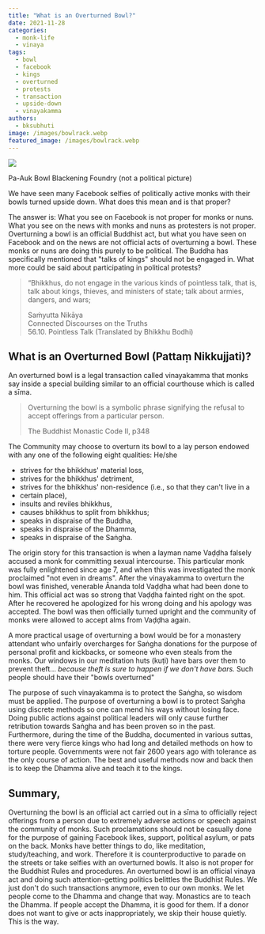 ```yaml
---
title: "What is an Overturned Bowl?"
date: 2021-11-28
categories: 
  - monk-life
  - vinaya
tags: 
  - bowl
  - facebook
  - kings
  - overturned
  - protests
  - transaction
  - upside-down
  - vinayakamma
authors: 
  - bksubhuti
image: /images/bowlrack.webp
featured_image: /images/bowlrack.webp
---
```


![](/images/bowlrack-1024x768.webp)

Pa-Auk Bowl Blackening Foundry (not a political picture)

We have seen many Facebook selfies of politically active monks with their bowls turned upside down. What does this mean and is that proper?

The answer is: What you see on Facebook is not proper for monks or nuns. What you see on the news with monks and nuns as protesters is not proper. Overturning a bowl is an official Buddhist act, but what you have seen on Facebook and on the news are not official acts of overturning a bowl. These monks or nuns are doing this purely to be political. The Buddha has specifically mentioned that "talks of kings" should not be engaged in. What more could be said about participating in political protests?

> “Bhikkhus, do not engage in the various kinds of pointless talk, that is, talk about kings, thieves, and ministers of state; talk about armies, dangers, and wars;
> 
> Saṁyutta Nikāya  
> Connected Discourses on the Truths  
> 56.10. Pointless Talk (Translated by Bhikkhu Bodhi)

## What is an Overturned Bowl (Pattaṃ Nikkujjati)?

An overturned bowl is a legal transaction called vinayakamma that monks say inside a special building similar to an official courthouse which is called a sīma.

> Overturning the bowl is a symbolic phrase signifying the refusal to accept offerings from a particular person.
> 
> The Buddhist Monastic Code II, p348

The Community may choose to overturn its bowl to a lay person endowed with any one of the following eight qualities: He/she

- strives for the bhikkhus' material loss,
- strives for the bhikkhus' detriment,
- strives for the bhikkhus' non-residence (i.e., so that they can't live in a
- certain place),
- insults and reviles bhikkhus,
- causes bhikkhus to split from bhikkhus;
- speaks in dispraise of the Buddha,
- speaks in dispraise of the Dhamma,
- speaks in dispraise of the Saṅgha.

The origin story for this transaction is when a layman name Vaḍḍha falsely accused a monk for committing sexual intercourse. This particular monk was fully enlightened since age 7, and when this was investigated the monk proclaimed "not even in dreams". After the vinayakamma to overturn the bowl was finished, venerable Ānanda told Vaḍḍha what had been done to him. This official act was so strong that Vaḍḍha fainted right on the spot. After he recovered he apologized for his wrong doing and his apology was accepted. The bowl was then officially turned upright and the community of monks were allowed to accept alms from Vaḍḍha again.

A more practical usage of overturning a bowl would be for a monastery attendant who unfairly overcharges for Saṅgha donations for the purpose of personal profit and kickbacks, or someone who even steals from the monks. Our windows in our meditation huts (kuṭi) have bars over them to prevent theft... _because theft is sure to happen if we don't have bars._ Such people should have their "bowls overturned"

The purpose of such vinayakamma is to protect the Saṅgha, so wisdom must be applied. The purpose of overturning a bowl is to protect Saṅgha using discrete methods so one can mend his ways without losing face. Doing public actions against political leaders will only cause further retribution towards Saṅgha and has been proven so in the past. Furthermore, during the time of the Buddha, documented in various suttas, there were very fierce kings who had long and detailed methods on how to torture people. Governments were not fair 2600 years ago with tolerance as the only course of action. The best and useful methods now and back then is to keep the Dhamma alive and teach it to the kings.

## Summary,

Overturning the bowl is an official act carried out in a sīma to officially reject offerings from a person due to extremely adverse actions or speech against the community of monks. Such proclamations should not be casually done for the purpose of gaining Facebook likes, support, political asylum, or pats on the back. Monks have better things to do, like meditation, study/teaching, and work. Therefore it is counterproductive to parade on the streets or take selfies with an overturned bowls. It also is not proper for the Buddhist Rules and procedures. An overturned bowl is an official vinaya act and doing such attention-getting politics belittles the Buddhist Rules. We just don't do such transactions anymore, even to our own monks. We let people come to the Dhamma and change that way. Monastics are to teach the Dhamma. If people accept the Dhamma, it is good for them. If a donor does not want to give or acts inappropriately, we skip their house quietly. This is the way.